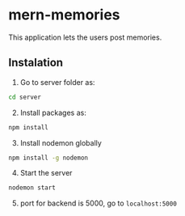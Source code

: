 # mern-memories
This application lets the users post memories.

## Instalation
1. Go to server folder as:
``` cmd
cd server
```
2. Install packages as:
``` cmd
npm install
```
3. Install nodemon globally
```cmd
npm install -g nodemon
```
4. Start the server
```cmd 
nodemon start
```
5. port for backend is 5000, go to ```localhost:5000``` 

